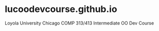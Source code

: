 lucoodevcourse.github.io
========================

Loyola University Chicago COMP 313/413 Intermediate OO Dev Course
